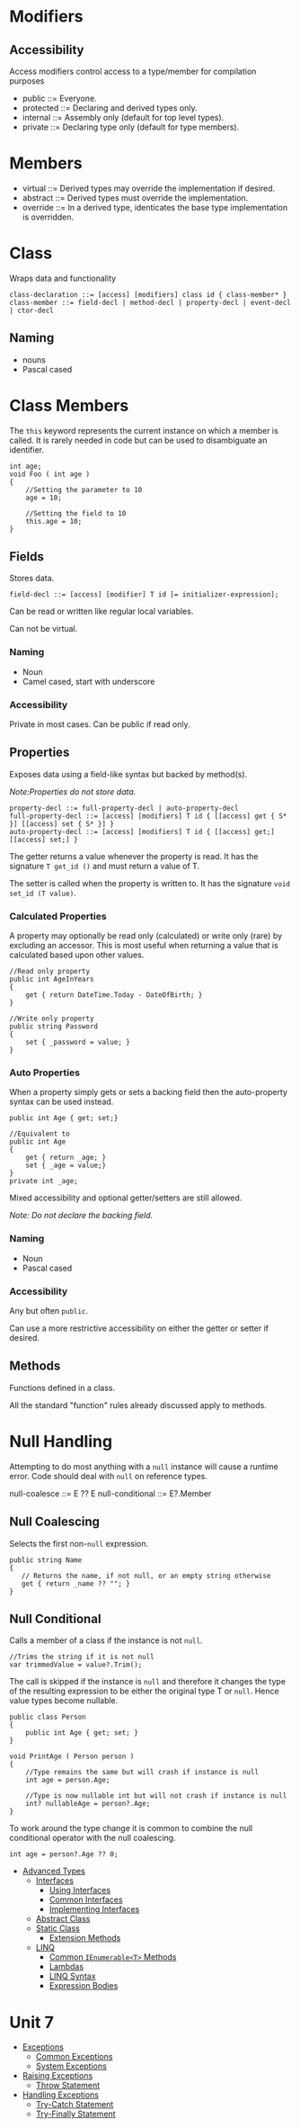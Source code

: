 # Modifiers 

## Accessibility

Access modifiers control access to a type/member for compilation purposes

- public ::= Everyone.
- protected ::= Declaring and derived types only.
- internal ::= Assembly only (default for top level types).
- private ::= Declaring type only (default for type members).

# Members

- virtual ::= Derived types may override the implementation if desired.
- abstract ::= Derived types must override the implementation.
- override ::= In a derived type, identicates the base type implementation is overridden.

# Class

Wraps data and functionality

```
class-declaration ::= [access] [modifiers] class id { class-member* }
class-member ::= field-decl | method-decl | property-decl | event-decl | ctor-decl
```
## Naming

- nouns
- Pascal cased

# Class Members

The `this` keyword represents the current instance on which a member is called.
It is rarely needed in code but can be used to disambiguate an identifier.

```
int age;
void Foo ( int age )
{
    //Setting the parameter to 10
    age = 10;

    //Setting the field to 10
    this.age = 10;
}
```

## Fields

Stores data.

```
field-decl ::= [access] [modifier] T id [= initializer-expression];
```

Can be read or written like regular local variables.

Can not be virtual.

### Naming

- Noun
- Camel cased, start with underscore

### Accessibility

Private in most cases. Can be public if read only.

## Properties 

Exposes data using a field-like syntax but backed by method(s).

*Note:Properties do not store data.*

```
property-decl ::= full-property-decl | auto-property-decl
full-property-decl ::= [access] [modifiers] T id { [[access] get { S* }] [[access] set { S* }] }
auto-property-decl ::= [access] [modifiers] T id { [[access] get;] [[access] set;] }
```

The getter returns a value whenever the property is read. It has the signature `T get_id ()` and must return a value of T.

The setter is called when the property is written to. It has the signature `void set_id (T value)`.

### Calculated Properties

A property may optionally be read only (calculated) or write only (rare) by excluding an accessor.
This is most useful when returning a value that is calculated based upon other values.

```
//Read only property
public int AgeInYears
{
    get { return DateTime.Today - DateOfBirth; }
}

//Write only property
public string Password
{
    set { _password = value; }
}
```

### Auto Properties

When a property simply gets or sets a backing field then the auto-property syntax can be used instead.

```
public int Age { get; set;}

//Equivalent to
public int Age 
{
    get { return _age; }
    set { _age = value;}
}
private int _age;
```

Mixed accessibility and optional getter/setters are still allowed.

*Note: Do not declare the backing field.*

### Naming

- Noun
- Pascal cased

### Accessibility

Any but often `public`.

Can use a more restrictive accessibility on either the getter or setter if desired.

## Methods

Functions defined in a class.

All the standard "function" rules already discussed apply to methods.

# Null Handling

Attempting to do most anything with a `null` instance will cause a runtime error.
Code should deal with `null` on reference types.

null-coalesce ::= E ?? E
null-conditional ::= E?.Member

## Null Coalescing

Selects the first non-`null` expression.

```
public string Name
{
   // Returns the name, if not null, or an empty string otherwise
   get { return _name ?? ""; }
}
```

## Null Conditional

Calls a member of a class if the instance is not `null`.

```
//Trims the string if it is not null
var trimmedValue = value?.Trim();
```

The call is skipped if the instance is `null` and therefore it changes the type of the resulting expression
to be either the original type T or `null`. Hence value types become nullable.

```
public class Person
{
    public int Age { get; set; }
}

void PrintAge ( Person person )
{
    //Type remains the same but will crash if instance is null
    int age = person.Age;

    //Type is now nullable int but will not crash if instance is null
    int? nullableAge = person?.Age;
}
```
    
To work around the type change it is common to combine the null conditional operator with the null coalescing.

```
int age = person?.Age ?? 0;
```

- [Advanced Types](https://github.com/michaeltccd/ITSE1430-docs/blob/master/book/chapter-7/readme.adoc)
  - [Interfaces](https://github.com/michaeltccd/ITSE1430-docs/blob/master/book/chapter-6/interfaces.adoc)
    - [Using Interfaces](https://github.com/michaeltccd/ITSE1430-docs/blob/master/book/chapter-6/interfaces.adoc#working-with-interfaces)
    - [Common Interfaces](https://github.com/michaeltccd/ITSE1430-docs/blob/master/book/chapter-6/interfaces.adoc#common-interfaces)
    - [Implementing Interfaces](https://github.com/michaeltccd/ITSE1430-docs/blob/master/book/chapter-6/interfaces.adoc#implementing-interfaces)
  - [Abstract Class](https://github.com/michaeltccd/ITSE1430-docs/blob/master/book/chapter-7/abstract-classes.adoc)
  - [Static Class](https://github.com/michaeltccd/ITSE1430-docs/blob/master/book/chapter-7/static-classes.adoc)
    - [Extension Methods](https://github.com/michaeltccd/ITSE1430-docs/blob/master/book/chapter-7/extension-methods.adoc)
  - [LINQ](https://github.com/michaeltccd/ITSE1430-docs/blob/master/book/chapter-7/linq.adoc)
    - [Common `IEnumerable<T>` Methods](https://github.com/michaeltccd/ITSE1430-docs/blob/master/book/chapter-7/linq-extension-methods.adoc)
    - [Lambdas](https://github.com/michaeltccd/ITSE1430-docs/blob/master/book/chapter-7/lambda-expressions.adoc)
    - [LINQ Syntax](https://github.com/michaeltccd/ITSE1430-docs/blob/master/book/chapter-7/linq-syntax.adoc)
    - [Expression Bodies](https://github.com/michaeltccd/ITSE1430-docs/blob/master/book/chapter-7/expression-body.adoc)

# Unit 7

- [Exceptions](https://github.com/michaeltccd/ITSE1430-docs/blob/master/book/chapter-8/exceptions.adoc#exception-class)
  - [Common Exceptions](https://github.com/michaeltccd/ITSE1430-docs/blob/master/book/chapter-8/exceptions.adoc#common-exceptions)
  - [System Exceptions](https://github.com/michaeltccd/ITSE1430-docs/blob/master/book/chapter-8/exceptions.adoc#system-exceptions)
- [Raising Exceptions](https://github.com/michaeltccd/ITSE1430-docs/blob/master/book/chapter-8/throwing-exceptions.adoc)
  - [Throw Statement](https://github.com/michaeltccd/ITSE1430-docs/blob/master/book/chapter-8/throwing-exceptions.adoc#throw-statement)
- [Handling Exceptions]()
  - [Try-Catch Statement]()
  - [Try-Finally Statement]()
